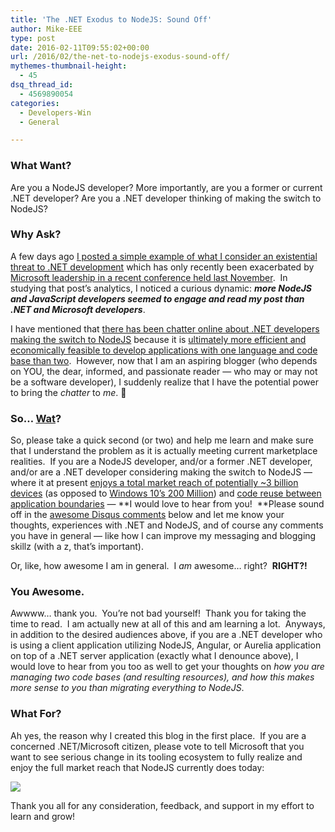 ```yaml
---
title: 'The .NET Exodus to NodeJS: Sound Off'
author: Mike-EEE
type: post
date: 2016-02-11T09:55:02+00:00
url: /2016/02/the-net-to-nodejs-exodus-sound-off/
mythemes-thumbnail-height:
  - 45
dsq_thread_id:
  - 4569890054
categories:
  - Developers-Win
  - General

---
```

### What Want?

Are you a NodeJS developer? More importantly, are you a former or current .NET developer? Are you a .NET developer thinking of making the switch to NodeJS?

### Why Ask?

A few days ago [I posted a simple example of what I consider an existential threat to .NET development][1] which has only recently been exacerbated by [Microsoft leadership in a recent conference held last November][2].  In studying that post&#8217;s analytics, I noticed a curious dynamic: **_more NodeJS and JavaScript developers seemed to engage and read my post than .NET and Microsoft developers_**.

I have mentioned that [there has been chatter online about .NET developers making the switch to NodeJS][3] because it is [ultimately more efficient and economically feasible to develop applications with one language and code base than two][4].  However, now that I am an aspiring blogger (who depends on YOU, the dear, informed, and passionate reader &#8212; who may or may not be a software developer), I suddenly realize that I have the potential power to bring the _chatter_ to _me_. 🙂

### So&#8230; <a href="http://i.imgur.com/AxtzziK.gif" target="_blank">Wat</a>?

So, please take a quick second (or two) and help me learn and make sure that I understand the problem as it is actually meeting current marketplace realities.  If you are a NodeJS developer, and/or a former .NET developer, and/or are a .NET developer considering making the switch to NodeJS &#8212; where it at present [enjoys a total market reach of potentially ~3 billion devices][5] (as opposed to [Windows 10&#8217;s 200 Million][6]) and [code reuse between application boundaries][4] &#8212; **I would love to hear from you!  **Please sound off in the [awesome Disqus comments][7] below and let me know your thoughts, experiences with .NET and NodeJS, and of course any comments you have in general &#8212; like how I can improve my messaging and blogging skillz (with a z, that&#8217;s important).

Or, like, how awesome I am in general.  I _am_ awesome&#8230; right?  **RIGHT?!**

### You Awesome.

Awwww&#8230; thank you.  You&#8217;re not bad yourself!  Thank you for taking the time to read.  I am actually new at all of this and am learning a lot.  Anyways, in addition to the desired audiences above, if you are a .NET developer who is using a client application utilizing NodeJS, Angular, or Aurelia application on top of a .NET server application (exactly what I denounce above), I would love to hear from you too as well to get your thoughts on _how you are managing two code bases (and resulting resources), and how this makes more sense to you than migrating everything to NodeJS_.

### What For?

Ah yes, the reason why I created this blog in the first place.  If you are a concerned .NET/Microsoft citizen, please vote to tell Microsoft that you want to see serious change in its tooling ecosystem to fully realize and enjoy the full market reach that NodeJS currently does today:

<div class="push-button-container"><div class="push-button">
</div><a class="w-inline-block top-lighting" href="http://visualstudio.uservoice.com/forums/121579-visual-studio/suggestions/10027638-create-a-ubiquitous-net-client-application-develo" target="_blank"><div class="glass-insert" data-ix="blink" style="transition: opacity 500ms ease-in-out; opacity: 0;"></div><img class="push-button-vote-text" src="/images/VoteNow.svg" /></a></div>

Thank you all for any consideration, feedback, and support in my effort to learn and grow!

 [1]: /2016/02/the-great-net-client-divide-a-simple-example-hopefully/
 [2]: /2015/12/is-net-in-trouble-belated-thoughts-from-connect-2015/
 [3]: /2015/12/is-net-in-trouble-belated-thoughts-from-connect-2015/#flocking-to-nodejs
 [4]: /2015/10/the-broken-burned-bridge/#conceptual-and-architectural-problem
 [5]: /2015/10/the-ubiquitous-bridge/#MarketReach
 [6]: /2016/02/the-backwards-windows-platform-bridges-the-business-problem/
 [7]: /2016/02/improving-microsoft-developer-engagement-with-disqus/